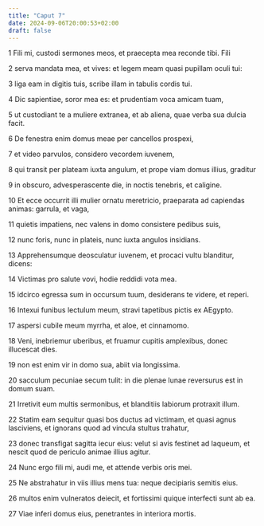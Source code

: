 ```yaml
---
title: "Caput 7"
date: 2024-09-06T20:00:53+02:00
draft: false
---
```



1 Fili mi, custodi sermones meos, et praecepta mea reconde tibi. Fili

2 serva mandata mea, et vives: et legem meam quasi pupillam oculi tui:

3 liga eam in digitis tuis, scribe illam in tabulis cordis tui.

4 Dic sapientiae, soror mea es: et prudentiam voca amicam tuam,

5 ut custodiant te a muliere extranea, et ab aliena, quae verba sua dulcia facit.

6 De fenestra enim domus meae per cancellos prospexi,

7 et video parvulos, considero vecordem iuvenem,

8 qui transit per plateam iuxta angulum, et prope viam domus illius, graditur

9 in obscuro, advesperascente die, in noctis tenebris, et caligine.

10 Et ecce occurrit illi mulier ornatu meretricio, praeparata ad capiendas animas: garrula, et vaga,

11 quietis impatiens, nec valens in domo consistere pedibus suis,

12 nunc foris, nunc in plateis, nunc iuxta angulos insidians.

13 Apprehensumque deosculatur iuvenem, et procaci vultu blanditur, dicens:

14 Victimas pro salute vovi, hodie reddidi vota mea.

15 idcirco egressa sum in occursum tuum, desiderans te videre, et reperi.

16 Intexui funibus lectulum meum, stravi tapetibus pictis ex AEgypto.

17 aspersi cubile meum myrrha, et aloe, et cinnamomo.

18 Veni, inebriemur uberibus, et fruamur cupitis amplexibus, donec illucescat dies.

19 non est enim vir in domo sua, abiit via longissima.

20 sacculum pecuniae secum tulit: in die plenae lunae reversurus est in domum suam.

21 Irretivit eum multis sermonibus, et blanditiis labiorum protraxit illum.

22 Statim eam sequitur quasi bos ductus ad victimam, et quasi agnus lasciviens, et ignorans quod ad vincula stultus trahatur,

23 donec transfigat sagitta iecur eius: velut si avis festinet ad laqueum, et nescit quod de periculo animae illius agitur.

24 Nunc ergo fili mi, audi me, et attende verbis oris mei.

25 Ne abstrahatur in viis illius mens tua: neque decipiaris semitis eius.

26 multos enim vulneratos deiecit, et fortissimi quique interfecti sunt ab ea.

27 Viae inferi domus eius, penetrantes in interiora mortis.

